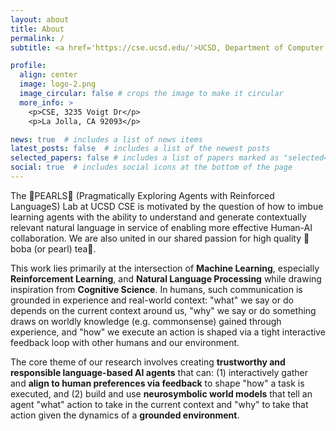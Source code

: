 ```yaml
---
layout: about
title: About
permalink: /
subtitle: <a href='https://cse.ucsd.edu/'>UCSD, Department of Computer Science and Engineering</a> and the <a href='https://ucsd-nlp.github.io'>UCSD NLP Group</a>. PI - <a href='https://prithvirajva.com'>Assistant Professor Prithviraj (aka Prithvi or Raj) Ammamanabrolu</a>

profile:
  align: center
  image: logo-2.png
  image_circular: false # crops the image to make it circular
  more_info: >
    <p>CSE, 3235 Voigt Dr</p>
    <p>La Jolla, CA 92093</p>

news: true  # includes a list of news items
latest_posts: false  # includes a list of the newest posts
selected_papers: false # includes a list of papers marked as "selected={true}"
social: true  # includes social icons at the bottom of the page
---
```


The 🧋PEARLS🧋 (Pragmatically Exploring Agents with Reinforced LanguageS) Lab at UCSD CSE is motivated by the question of how to imbue learning agents with the ability to understand and generate contextually relevant natural language in service of enabling more effective Human-AI collaboration. We are also united in our shared passion for high quality 🧋boba (or pearl) tea🧋.

This work lies primarily at the intersection of **Machine Learning**, especially **Reinforcement Learning**, and **Natural Language Processing** while drawing inspiration from **Cognitive Science**. 
In humans, such communication is grounded in experience and real-world context: "what" we say or do depends on the current context around us, "why" we say or do something draws on worldly knowledge (e.g. commonsense) gained through experience, and "how" we execute an action is shaped via a tight interactive feedback loop with other humans and our environment.

The core theme of our research involves creating **trustworthy and responsible language-based AI agents** that can: (1) interactively gather and **align to human preferences via feedback** to shape "how" a task is executed, and (2) build and use **neurosymbolic world models** that tell an agent "what" action to take in the current context and "why" to take that action given the dynamics of a **grounded environment**.